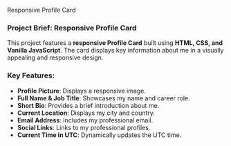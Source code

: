 Responsive Profile Card

### Project Brief: Responsive Profile Card  

This project features a **responsive Profile Card** built using **HTML, CSS, and Vanilla JavaScript**. The card displays key information about me in a visually appealing and responsive design.  

### Key Features:  
- **Profile Picture**: Displays a responsive image.  
- **Full Name & Job Title**: Showcases my name and career role.  
- **Short Bio**: Provides a brief introduction about me.  
- **Current Location**: Displays my city and country.  
- **Email Address**: Includes my professional email.  
- **Social Links**: Links to my professional profiles.  
- **Current Time in UTC**: Dynamically updates the UTC time.  

